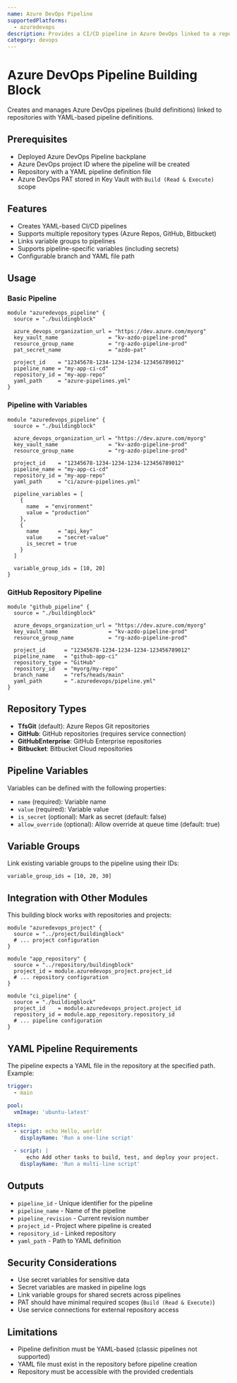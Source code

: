 ```yaml
---
name: Azure DevOps Pipeline
supportedPlatforms:
  - azuredevops
description: Provides a CI/CD pipeline in Azure DevOps linked to a repository with YAML-based configuration
category: devops
---
```


# Azure DevOps Pipeline Building Block

Creates and manages Azure DevOps pipelines (build definitions) linked to repositories with YAML-based pipeline definitions.

## Prerequisites

- Deployed Azure DevOps Pipeline backplane
- Azure DevOps project ID where the pipeline will be created
- Repository with a YAML pipeline definition file
- Azure DevOps PAT stored in Key Vault with `Build (Read & Execute)` scope

## Features

- Creates YAML-based CI/CD pipelines
- Supports multiple repository types (Azure Repos, GitHub, Bitbucket)
- Links variable groups to pipelines
- Supports pipeline-specific variables (including secrets)
- Configurable branch and YAML file path

## Usage

### Basic Pipeline

```hcl
module "azuredevops_pipeline" {
  source = "./buildingblock"

  azure_devops_organization_url = "https://dev.azure.com/myorg"
  key_vault_name                = "kv-azdo-pipeline-prod"
  resource_group_name           = "rg-azdo-pipeline-prod"
  pat_secret_name               = "azdo-pat"

  project_id    = "12345678-1234-1234-1234-123456789012"
  pipeline_name = "my-app-ci-cd"
  repository_id = "my-app-repo"
  yaml_path     = "azure-pipelines.yml"
}
```

### Pipeline with Variables

```hcl
module "azuredevops_pipeline" {
  source = "./buildingblock"

  azure_devops_organization_url = "https://dev.azure.com/myorg"
  key_vault_name                = "kv-azdo-pipeline-prod"
  resource_group_name           = "rg-azdo-pipeline-prod"

  project_id    = "12345678-1234-1234-1234-123456789012"
  pipeline_name = "my-app-ci-cd"
  repository_id = "my-app-repo"
  yaml_path     = "ci/azure-pipelines.yml"

  pipeline_variables = [
    {
      name  = "environment"
      value = "production"
    },
    {
      name      = "api_key"
      value     = "secret-value"
      is_secret = true
    }
  ]

  variable_group_ids = [10, 20]
}
```

### GitHub Repository Pipeline

```hcl
module "github_pipeline" {
  source = "./buildingblock"

  azure_devops_organization_url = "https://dev.azure.com/myorg"
  key_vault_name                = "kv-azdo-pipeline-prod"
  resource_group_name           = "rg-azdo-pipeline-prod"

  project_id      = "12345678-1234-1234-1234-123456789012"
  pipeline_name   = "github-app-ci"
  repository_type = "GitHub"
  repository_id   = "myorg/my-repo"
  branch_name     = "refs/heads/main"
  yaml_path       = ".azuredevops/pipeline.yml"
}
```

## Repository Types

- **TfsGit** (default): Azure Repos Git repositories
- **GitHub**: GitHub repositories (requires service connection)
- **GitHubEnterprise**: GitHub Enterprise repositories
- **Bitbucket**: Bitbucket Cloud repositories

## Pipeline Variables

Variables can be defined with the following properties:

- `name` (required): Variable name
- `value` (required): Variable value
- `is_secret` (optional): Mark as secret (default: false)
- `allow_override` (optional): Allow override at queue time (default: true)

## Variable Groups

Link existing variable groups to the pipeline using their IDs:

```hcl
variable_group_ids = [10, 20, 30]
```

## Integration with Other Modules

This building block works with repositories and projects:

```hcl
module "azuredevops_project" {
  source = "../project/buildingblock"
  # ... project configuration
}

module "app_repository" {
  source = "../repository/buildingblock"
  project_id = module.azuredevops_project.project_id
  # ... repository configuration
}

module "ci_pipeline" {
  source = "./buildingblock"
  project_id    = module.azuredevops_project.project_id
  repository_id = module.app_repository.repository_id
  # ... pipeline configuration
}
```

## YAML Pipeline Requirements

The pipeline expects a YAML file in the repository at the specified path. Example:

```yaml
trigger:
  - main

pool:
  vmImage: 'ubuntu-latest'

steps:
  - script: echo Hello, world!
    displayName: 'Run a one-line script'

  - script: |
      echo Add other tasks to build, test, and deploy your project.
    displayName: 'Run a multi-line script'
```

## Outputs

- `pipeline_id` - Unique identifier for the pipeline
- `pipeline_name` - Name of the pipeline
- `pipeline_revision` - Current revision number
- `project_id` - Project where pipeline is created
- `repository_id` - Linked repository
- `yaml_path` - Path to YAML definition

## Security Considerations

- Use secret variables for sensitive data
- Secret variables are masked in pipeline logs
- Link variable groups for shared secrets across pipelines
- PAT should have minimal required scopes (`Build (Read & Execute)`)
- Use service connections for external repository access

## Limitations

- Pipeline definition must be YAML-based (classic pipelines not supported)
- YAML file must exist in the repository before pipeline creation
- Repository must be accessible with the provided credentials

